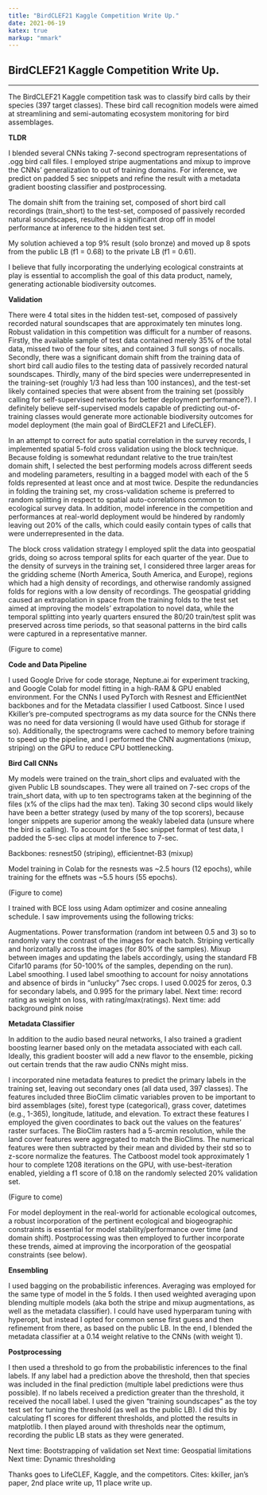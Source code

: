 ```yaml
---
title: "BirdCLEF21 Kaggle Competition Write Up."
date: 2021-06-19
katex: true
markup: "mmark"
---
```


## BirdCLEF21 Kaggle Competition Write Up.
---

The BirdCLEF21 Kaggle competition task was to classify bird calls by their species (397 target classes). These bird call recognition models were aimed at streamlining and semi-automating ecosystem monitoring for bird assemblages.
 
**TLDR**
 
I blended several CNNs taking 7-second spectrogram representations of .ogg bird call files. I employed stripe augmentations and mixup to improve the CNNs’ generalization to out of training domains. For inference, we predict on padded 5 sec snippets and refine the result with a metadata gradient boosting classifier and postprocessing. 

The domain shift from the training set, composed of short bird call recordings (train_short) to the test-set, composed of passively recorded natural soundscapes, resulted in a significant drop off in model performance at inference to the hidden test set. 
 
My solution achieved a top 9% result (solo bronze) and moved up 8 spots from the public LB (f1 = 0.68) to the private LB (f1 = 0.61).

I believe that fully incorporating the underlying ecological constraints at play is essential to accomplish the goal of this data product, namely, generating actionable biodiversity outcomes. 
 
**Validation**
 
There were 4 total sites in the hidden test-set, composed of passively recorded natural soundscapes that are approximately ten minutes long. Robust validation in this competition was difficult for a number of reasons. Firstly, the available sample of test data contained merely 35% of the total data, missed two of the four sites, and contained 3 full songs of nocalls. Secondly, there was a significant domain shift from the training data of short bird call audio files to the testing data of passively recorded natural soundscapes. Thirdly, many of the bird species were underrepresented in the training-set (roughly 1/3 had less than 100 instances), and the test-set likely contained species that were absent from the training set (possibly calling for self-supervised networks for better deployment performance?). I definitely believe self-supervised models capable of predicting out-of-training classes would generate more actionable biodiversity outcomes for model deployment (the main goal of BirdCLEF21 and LifeCLEF). 
 
In an attempt to correct for auto spatial correlation in the survey records, I implemented spatial 5-fold cross validation using the block technique. Because folding is somewhat redundant relative to the true train/test domain shift, I selected the best performing models across different seeds and modeling parameters, resulting in a bagged model with each of the 5 folds represented at least once and at most twice. Despite the redundancies in folding the training set, my cross-validation scheme is preferred to random splitting in respect to spatial auto-correlations common to ecological survey data. In addition, model inference in the competition and performances at real-world deployment would be hindered by randomly leaving out 20% of the calls, which could easily contain types of calls that were underrepresented in the data. 
 
The block cross validation strategy I employed split the data into geospatial grids, doing so across temporal splits for each quarter of the year. Due to the density of surveys in the training set, I considered three larger areas for the gridding scheme (North America, South America, and Europe), regions which had a high density of recordings, and otherwise randomly assigned folds for regions with a low density of recordings.  The geospatial gridding caused an extrapolation in space from the training folds to the test set aimed at improving the models’ extrapolation to novel data, while the temporal splitting into yearly quarters ensured the 80/20 train/test split was preserved across time periods, so that seasonal patterns in the bird calls were captured in a representative manner. 
 
(Figure to come)
 
 
**Code and Data Pipeline**
 
I used Google Drive for code storage, Neptune.ai for experiment tracking, and Google Colab for model fitting in a high-RAM & GPU enabled environment. For the CNNs I used PyTorch with Resnest and EfficientNet backbones and for the Metadata classifier I used Catboost. Since I used Kkiller’s pre-computed spectrograms as my data source for the CNNs there was no need for data versioning (I would have used Github for storage if so). Additionally, the spectrograms were cached to memory before training to speed up the pipeline, and I performed the CNN augmentations (mixup, striping) on the GPU to reduce CPU bottlenecking. 
 
**Bird Call CNNs**
  
My models were trained on the train_short clips and evaluated with the given Public LB soundscapes. They were all trained on 7-sec crops of the train_short data, with up to ten spectrograms taken at the beginning of the files (x% of the clips had the max ten). Taking 30 second clips would likely have been a better strategy (used by many of the top scorers), because longer snippets are superior among the weakly labeled data (unsure where the bird is calling). To account for the 5sec snippet format of test data, I padded the 5-sec clips at model inference to 7-sec. 
 
Backbones: resnest50 (striping), efficientnet-B3 (mixup)
 
Model training in Colab for the resnests was ~2.5 hours (12 epochs), while training for the effnets was ~5.5 hours (55 epochs).
 
(Figure to come)
 
I trained with BCE loss using Adam optimizer and cosine annealing schedule. I saw improvements using the following tricks:
 
Augmentations. Power transformation (random int between 0.5 and 3) so to randomly vary the contrast of the images for each batch. Striping vertically and horizontally across the images (for 80% of the samples). Mixup between images and updating the labels accordingly, using the standard FB Cifar10 params (for 50-100% of the samples, depending on the run).  
Label smoothing. I used label smoothing to account for noisy annotations and absence of birds in “unlucky” 7sec crops. I used 0.0025 for zeros, 0.3 for secondary labels, and 0.995 for the primary label. 
Next time: record rating as weight on loss, with rating/max(ratings).
Next time: add background pink noise
 
**Metadata Classifier**
 
In addition to the audio based neural networks, I also trained a gradient boosting learner based only on the metadata associated with each call. Ideally, this gradient booster will add a new flavor to the ensemble, picking out certain trends that the raw audio CNNs might miss. 
 
I incorporated nine metadata features to predict the primary labels in the training set, leaving out secondary ones (all data used, 397 classes). The features included three BioClim climatic variables proven to be important to bird assemblages (site), forest type (categorical), grass cover, datetimes (e.g., 1-365), longitude, latitude, and elevation. To extract these features I employed the given coordinates to back out the values on the features’ raster surfaces. The BioClim rasters had a 5-arcmin resolution, while the land cover features were aggregated to match the BioClims. The numerical features were then subtracted by their mean and divided by their std so to z-score normalize the features. The Catboost model took approximately 1 hour to complete 1208 iterations on the GPU, with use-best-iteration enabled, yielding a f1 score of 0.18 on the randomly selected 20% validation set.  
 
(Figure to come)
 
For model deployment in the real-world for actionable ecological outcomes, a robust incorporation of the pertinent ecological and biogeographic constraints is essential for model stability/performance over time (and domain shift). Postprocessing was then employed to further incorporate these trends, aimed at improving the incorporation of the geospatial constraints (see below).
 
**Ensembling**
 
I used bagging on the probabilistic inferences. Averaging was employed for the same type of model in the 5 folds. I then used weighted averaging upon blending multiple models (aka both the stripe and mixup augmentations, as well as the metadata classifier). I could have used hyperparam tuning with hyperopt, but instead I opted for common sense first guess and then refinement from there, as based on the public LB. In the end, I blended the metadata classifier at a 0.14 weight relative to the CNNs (with weight 1). 
 
 
**Postprocessing**
 
I then used a threshold to go from the probabilistic inferences to the final labels. If any label had a prediction above the threshold, then that species was included in the final prediction (multiple label predictions were thus possible). If no labels received a prediction greater than the threshold, it received the nocall label. I used the given “training soundscapes” as the toy test set for tuning the threshold (as well as the public LB). I did this by calculating f1 scores for different thresholds, and plotted the results in matplotlib. I then played around with thresholds near the optimum, recording the public LB stats as they were generated. 
 
 
Next time: Bootstrapping of validation set
Next time: Geospatial limitations
Next time: Dynamic thresholding

 
Thanks goes to LifeCLEF, Kaggle, and the competitors. Cites: kkiller, jan’s paper, 2nd place write up, 11 place write up.
